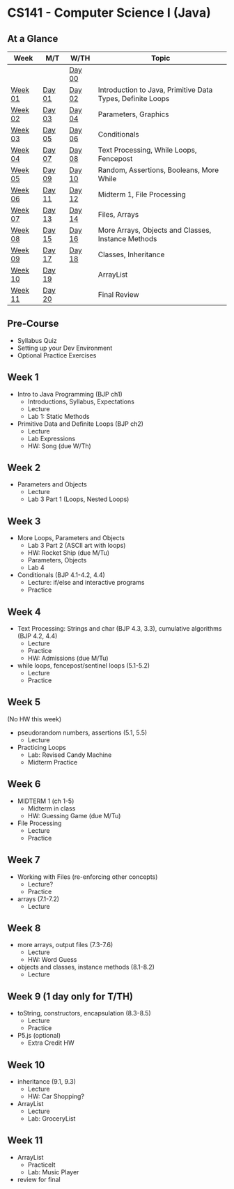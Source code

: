 # CS141 - Computer Science I (Java)

## At a Glance

| Week  | M/T | W/TH | Topic
|-------|-----|------|-------
|       |     | [Day 00](day-by-day/day00.md) |  
| [Week 01](#week-1) | [Day 01](day-by-day/day01.md) | [Day 02](day-by-day/day02.md) | Introduction to Java, Primitive Data Types, Definite Loops
| [Week 02](#week-2) | [Day 03](day-by-day/day03.md) | [Day 04](day-by-day/day04.md) | Parameters, Graphics
| [Week 03](#week-3) | [Day 05](day-by-day/day05.md) | [Day 06](day-by-day/day06.md) | Conditionals
| [Week 04](#week-4) | [Day 07](day-by-day/day07.md) | [Day 08](day-by-day/day08.md) | Text Processing, While Loops, Fencepost
| [Week 05](#week-5) | [Day 09](day-by-day/day09.md) | [Day 10](day-by-day/day10.md) | Random, Assertions, Booleans, More While
| [Week 06](#week-6) | [Day 11](day-by-day/day11.md) | [Day 12](day-by-day/day12.md) | Midterm 1, File Processing
| [Week 07](#week-7) | [Day 13](day-by-day/day13.md) | [Day 14](day-by-day/day14.md) | Files, Arrays
| [Week 08](#week-8) | [Day 15](day-by-day/day15.md) | [Day 16](day-by-day/day16.md) | More Arrays, Objects and Classes, Instance Methods
| [Week 09](#week-9) | [Day 17](day-by-day/day17.md) | [Day 18](day-by-day/day18.md)| Classes, Inheritance
| [Week 10](#week-10) | [Day 19](day-by-day/day19.md) |  | ArrayList
| [Week 11](#week-11) | [Day 20](day-by-day/day20.md) |  | Final Review

## Pre-Course
- Syllabus Quiz
- Setting up your Dev Environment
- Optional Practice Exercises

## Week 1
- Intro to Java Programming (BJP ch1)
  - Introductions, Syllabus, Expectations
  - Lecture
  - Lab 1: Static Methods
- Primitive Data and Definite Loops (BJP ch2)
  - Lecture
  - Lab Expressions
  - HW: Song (due W/Th)

## Week 2
- Parameters and Objects
  - Lecture
  - Lab 3 Part 1 (Loops, Nested Loops)

## Week 3
- More Loops, Parameters and Objects
  - Lab 3 Part 2 (ASCII art with loops)
  - HW: Rocket Ship (due M/Tu)
  - Parameters, Objects
  - Lab 4
- Conditionals (BJP 4.1-4.2, 4.4)
  - Lecture: if/else and interactive programs
  - Practice

## Week 4
- Text Processing: Strings and char (BJP 4.3, 3.3), cumulative algorithms (BJP 4.2, 4.4)
  - Lecture
  - Practice
  - HW: Admissions (due M/Tu)
- while loops, fencepost/sentinel loops (5.1-5.2)
  - Lecture
  - Practice

## Week 5
(No HW this week)
- pseudorandom numbers, assertions (5.1, 5.5)
  - Lecture
- Practicing Loops
  - Lab: Revised Candy Machine
  - Midterm Practice

## Week 6
- MIDTERM 1 (ch 1-5)
  - Midterm in class
  - HW: Guessing Game (due M/Tu)
- File Processing
  - Lecture
  - Practice

## Week 7
- Working with Files (re-enforcing other concepts)
  - Lecture?
  - Practice
- arrays (7.1-7.2)
  - Lecture

## Week 8
- more arrays, output files (7.3-7.6)
  - Lecture
  - HW: Word Guess
- objects and classes, instance methods (8.1-8.2)
  - Lecture

## Week 9 (1 day only for T/TH)
- toString, constructors, encapsulation (8.3-8.5)
  - Lecture
  - Practice
- P5.js (optional)
  - Extra Credit HW

## Week 10
- inheritance (9.1, 9.3)
  - Lecture
  - HW: Car Shopping?
- ArrayList
  - Lecture
  - Lab: GroceryList

## Week 11
- ArrayList
  - PracticeIt
  - Lab: Music Player
- review for final
